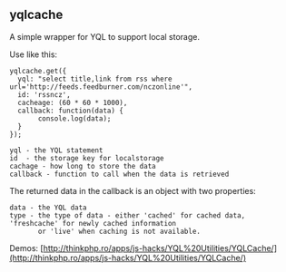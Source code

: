 yqlcache
--------

A simple wrapper for YQL to support local storage.

Use like this:

    yqlcache.get({
      yql: "select title,link from rss where url='http://feeds.feedburner.com/nczonline'",
      id: 'rssncz',
      cacheage: (60 * 60 * 1000),
      callback: function(data) {
           console.log(data); 
      }
    });

    yql - the YQL statement
    id  - the storage key for localstorage
    cachage - how long to store the data
    callback - function to call when the data is retrieved


The returned data in the callback is an object with two properties:

    data - the YQL data
    type - the type of data - either 'cached' for cached data, 'freshcache' for newly cached information
           or 'live' when caching is not available.


Demos: [http://thinkphp.ro/apps/js-hacks/YQL%20Utilities/YQLCache/](http://thinkphp.ro/apps/js-hacks/YQL%20Utilities/YQLCache/)
            
                              
